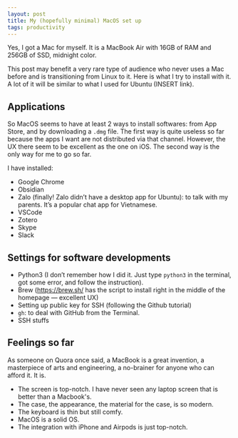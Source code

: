 ```yaml
---
layout: post
title: My (hopefully minimal) MacOS set up
tags: productivity
---
```


Yes, I got a Mac for myself. It is a MacBook Air with 16GB of RAM and 256GB of SSD, midnight color.

This post may benefit a very rare type of audience who never uses a Mac before and is transitioning from Linux to it. Here is what I try to install with it. A lot of it will be similar to what I used for Ubuntu (INSERT link).

## Applications
So MacOS seems to have at least 2 ways to install softwares: from App Store, and by downloading a `.dmg` file. The first way is quite useless so far because the apps I want are not distributed via that channel. However, the UX there seem to be excellent as the one on iOS. The second way is the only way for me to go so far.

I have installed:
- Google Chrome
- Obsidian
- Zalo (finally! Zalo didn’t have a desktop app for Ubuntu): to talk with my parents. It’s a popular chat app for Vietnamese.
- VSCode
- Zotero
- Skype
- Slack

## Settings for software developments
- Python3 (I don’t remember how I did it. Just type `python3` in the terminal, got some error, and follow the instruction).
- Brew (https://brew.sh/ has the script to install right in the middle of the homepage — excellent UX)
- Setting up public key for SSH (following the Github tutorial)
- `gh`: to deal with GitHub from the Terminal.
- SSH stuffs

## Feelings so far
As someone on Quora once said, a MacBook is a great invention, a masterpiece of arts and engineering, a no-brainer for anyone who can afford it. It is. 
- The screen is top-notch. I have never seen any laptop screen that is better than a Macbook's. 
- The case, the appearance, the material for the case, is so modern.
- The keyboard is thin but still comfy.
- MacOS is a solid OS.
- The integration with iPhone and Airpods is just top-notch.
